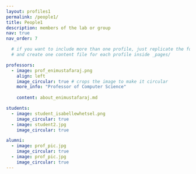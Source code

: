```yaml
---
layout: profiles1
permalink: /people1/
title: People1
description: members of the lab or group
nav: true
nav_order: 7

  # if you want to include more than one profile, just replicate the following block
  # and create one content file for each profile inside _pages/

professors:
  - image: prof_enimustafaraj.png
    align: left
    image_circular: true # crops the image to make it circular
    more_info: "Professor of Computer Science"
                
    content: about_enimustafaraj.md

students:
  - image: student_isabellewhetsel.png
    image_circular: true
  - image: student2.jpg
    image_circular: true

alumni:
  - image: prof_pic.jpg
    image_circular: true
  - image: prof_pic.jpg
    image_circular: true
---
```

